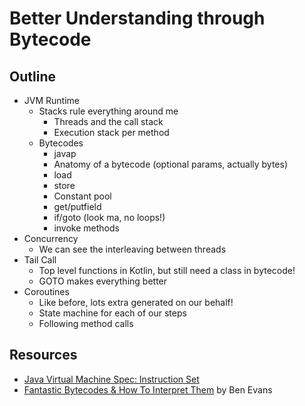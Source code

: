 # Better Understanding through Bytecode

## Outline

* JVM Runtime
  * Stacks rule everything around me
    * Threads and the call stack
    * Execution stack per method
  * Bytecodes
    * javap
    * Anatomy of a bytecode (optional params, actually bytes)
    * load
    * store
    * Constant pool
    * get/putfield
    * if/goto (look ma, no loops!)
    * invoke methods
* Concurrency
  * We can see the interleaving between threads
* Tail Call
  * Top level functions in Kotlin, but still need a class in bytecode!
  * GOTO makes everything better
* Coroutines
  * Like before, lots extra generated on our behalf!
  * State machine for each of our steps
  * Following method calls

## Resources

* [Java Virtual Machine Spec: Instruction Set](https://docs.oracle.com/javase/specs/jvms/se17/html/jvms-6.html)
* [Fantastic Bytecodes & How To Interpret Them](https://www.youtube.com/watch?v=fozu0H_5C4I) by Ben Evans
